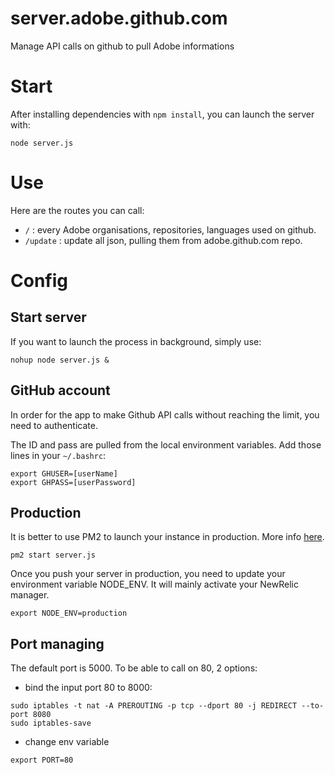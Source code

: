 server.adobe.github.com
=======================

Manage API calls on github to pull Adobe informations

# Start

After installing dependencies with `npm install`, you can launch the server with:

```
node server.js
```

# Use

Here are the routes you can call:

- `/` : every Adobe organisations, repositories, languages used on github.
- `/update` : update all json, pulling them from adobe.github.com repo.

# Config

## Start server

If you want to launch the process in background, simply use:
```
nohup node server.js &
```


## GitHub account

In order for the app to make Github API calls without reaching the limit, you need to authenticate.

The ID and pass are pulled from the local environment variables. Add those lines in your `~/.bashrc`:

```
export GHUSER=[userName]
export GHPASS=[userPassword]
```

## Production

It is better to use PM2 to launch your instance in production. More info [here](https://www.digitalocean.com/community/articles/how-to-use-pm2-to-setup-a-node-js-production-environment-on-an-ubuntu-vps).

```
pm2 start server.js
```

Once you push your server in production, you need to update your environment variable NODE_ENV. It will mainly activate your NewRelic manager.

```
export NODE_ENV=production
```

## Port managing

The default port is 5000. To be able to call on 80, 2 options:

- bind the input port 80 to 8000:

```
sudo iptables -t nat -A PREROUTING -p tcp --dport 80 -j REDIRECT --to-port 8080
sudo iptables-save
```

- change env variable

```
export PORT=80
```
